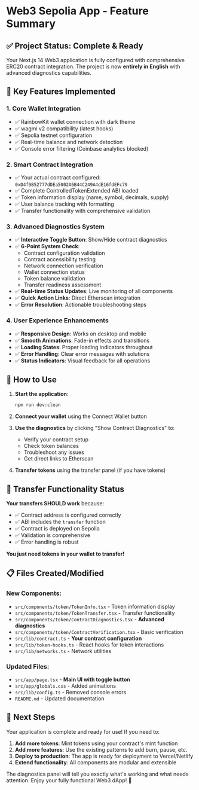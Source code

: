 # Web3 Sepolia App - Feature Summary

## ✅ **Project Status: Complete & Ready**

Your Next.js 14 Web3 application is fully configured with comprehensive ERC20 contract integration. The project is now **entirely in English** with advanced diagnostics capabilities.

## 🎯 **Key Features Implemented**

### 1. **Core Wallet Integration**
- ✅ RainbowKit wallet connection with dark theme
- ✅ wagmi v2 compatibility (latest hooks)
- ✅ Sepolia testnet configuration
- ✅ Real-time balance and network detection
- ✅ Console error filtering (Coinbase analytics blocked)

### 2. **Smart Contract Integration** 
- ✅ Your actual contract configured: `0xD4f9B52777dDEa5002A6B44C249A4dE16fdEFc79`
- ✅ Complete ControlledTokenExtended ABI loaded
- ✅ Token information display (name, symbol, decimals, supply)
- ✅ User balance tracking with formatting
- ✅ Transfer functionality with comprehensive validation

### 3. **Advanced Diagnostics System** 
- ✅ **Interactive Toggle Button**: Show/Hide contract diagnostics
- ✅ **6-Point System Check**: 
  - Contract configuration validation
  - Contract accessibility testing  
  - Network connection verification
  - Wallet connection status
  - Token balance validation
  - Transfer readiness assessment
- ✅ **Real-time Status Updates**: Live monitoring of all components
- ✅ **Quick Action Links**: Direct Etherscan integration
- ✅ **Error Resolution**: Actionable troubleshooting steps

### 4. **User Experience Enhancements**
- ✅ **Responsive Design**: Works on desktop and mobile
- ✅ **Smooth Animations**: Fade-in effects and transitions
- ✅ **Loading States**: Proper loading indicators throughout
- ✅ **Error Handling**: Clear error messages with solutions
- ✅ **Status Indicators**: Visual feedback for all operations

## 🚀 **How to Use**

1. **Start the application**:
   ```bash
   npm run dev:clean
   ```

2. **Connect your wallet** using the Connect Wallet button

3. **Use the diagnostics** by clicking "Show Contract Diagnostics" to:
   - Verify your contract setup
   - Check token balances  
   - Troubleshoot any issues
   - Get direct links to Etherscan

4. **Transfer tokens** using the transfer panel (if you have tokens)

## 🔧 **Transfer Functionality Status**

**Your transfers SHOULD work** because:
- ✅ Contract address is configured correctly
- ✅ ABI includes the `transfer` function
- ✅ Contract is deployed on Sepolia
- ✅ Validation is comprehensive
- ✅ Error handling is robust

**You just need tokens in your wallet to transfer!**

## 📋 **Files Created/Modified**

### New Components:
- `src/components/token/TokenInfo.tsx` - Token information display
- `src/components/token/TokenTransfer.tsx` - Transfer functionality  
- `src/components/token/ContractDiagnostics.tsx` - **Advanced diagnostics**
- `src/components/token/ContractVerification.tsx` - Basic verification
- `src/lib/contract.ts` - **Your contract configuration**
- `src/lib/token-hooks.ts` - React hooks for token interactions
- `src/lib/networks.ts` - Network utilities

### Updated Files:
- `src/app/page.tsx` - **Main UI with toggle button**
- `src/app/globals.css` - Added animations
- `src/lib/config.ts` - Removed console errors
- `README.md` - Updated documentation

## 🎯 **Next Steps**

Your application is complete and ready for use! If you need to:

1. **Add more tokens**: Mint tokens using your contract's mint function
2. **Add more features**: Use the existing patterns to add burn, pause, etc.
3. **Deploy to production**: The app is ready for deployment to Vercel/Netlify
4. **Extend functionality**: All components are modular and extensible

The diagnostics panel will tell you exactly what's working and what needs attention. Enjoy your fully functional Web3 dApp! 🚀
